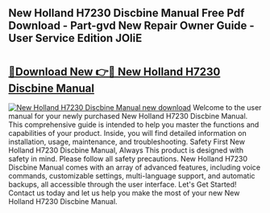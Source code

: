 ## New Holland H7230 Discbine Manual Free Pdf Download - Part-gvd New Repair Owner Guide - User Service Edition JOliE

# <h2><a href="http://bc92016.oget.top/?id=New+Holland+H7230+Discbine+Manual">🔗Download New 👉🔴 New Holland H7230 Discbine Manual</a></h2>

[![New Holland H7230 Discbine Manual new download](https://i.imgur.com/5g1atiW.png)](http://bc92016.oget.top/?id=New+Holland+H7230+Discbine+Manual)
Welcome to the user manual for your newly purchased New Holland H7230 Discbine Manual. This comprehensive guide is intended to help you master the functions and capabilities of your product. Inside, you will find detailed information on installation, usage, maintenance, and troubleshooting. Safety First New Holland H7230 Discbine Manual, Always This product is designed with safety in mind. Please follow all safety precautions. New Holland H7230 Discbine Manual comes with an array of advanced features, including voice commands, customizable settings, multi-language support, and automatic backups, all accessible through the user interface. Let's Get Started! Contact us today and let us help you make the most of your new New Holland H7230 Discbine Manual.
